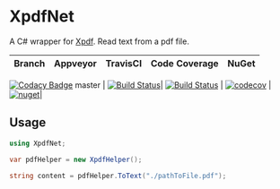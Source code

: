 # XpdfNet
A C# wrapper for [Xpdf](https://www.xpdfreader.com/ "Xpdf"). Read text from a pdf file.

Branch  | Appveyor | TravisCI | Code Coverage| NuGet |
-------- | :------------: | :------------: | :------------: | :------------: |
[![Codacy Badge](https://api.codacy.com/project/badge/Grade/018a69933f1246fe82c5eb6b78e23ad4)](https://app.codacy.com/app/gqy117/XpdfNet?utm_source=github.com&utm_medium=referral&utm_content=gqy117/XpdfNet&utm_campaign=badger)
master | [![Build Status](https://ci.appveyor.com/api/projects/status/50tcsir5rpwmw4w7?svg=true)](https://ci.appveyor.com/project/gqy117/xpdfnet)| [![Build Status](https://travis-ci.org/gqy117/XpdfNet.svg?branch=master)](https://travis-ci.org/gqy117/XpdfNet) | [![codecov](https://codecov.io/gh/gqy117/XpdfNet/branch/master/graph/badge.svg)](https://codecov.io/gh/gqy117/XpdfNet) | [![nuget](https://img.shields.io/nuget/v/XpdfNet.svg)](https://www.nuget.org/packages/XpdfNet)|

Usage
------
```csharp
using XpdfNet;

var pdfHelper = new XpdfHelper();

string content = pdfHelper.ToText("./pathToFile.pdf");
```
